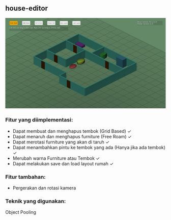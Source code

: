 ## house-editor

![Screenshot](/screenshot.PNG)

### Fitur yang diimplementasi:
- Dapat membuat dan menghapus tembok (Grid Based) ✓
- Dapat menaruh dan menghapus furniture (Free Roam) ✓
- Dapat merotasi furniture yang akan di taruh ✓
- Dapat menambahkan pintu ke tembok yang ada (Hanya jika ada tembok) ✓
- Merubah warna Furniture atau Tembok ✓
- Dapat melakukan save dan load layout rumah ✓

### Fitur tambahan:
- Pergerakan dan rotasi kamera

### Teknik yang digunakan: 
Object Pooling
